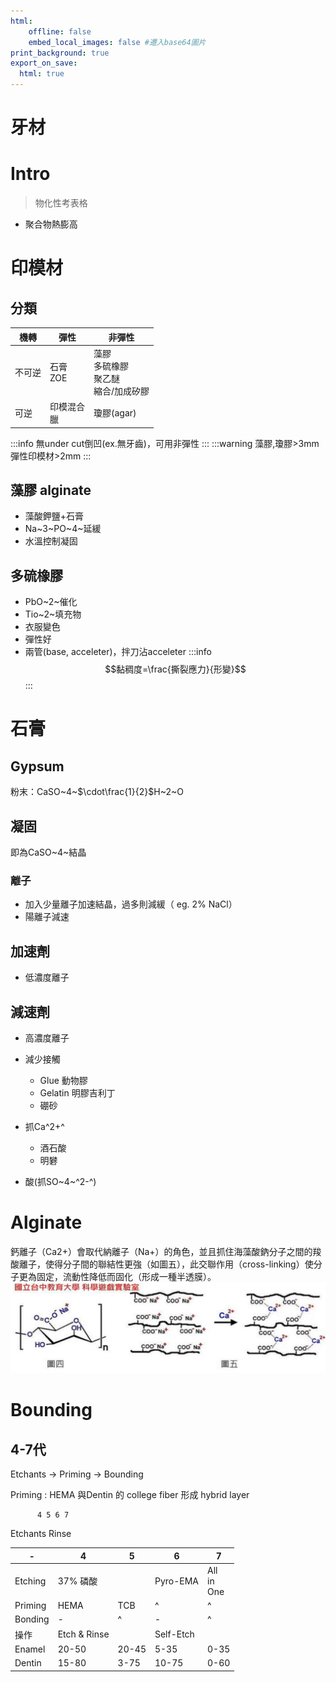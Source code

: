 ```yaml
---
html:
    offline: false
    embed_local_images: false #遷入base64圖片
print_background: true
export_on_save:
  html: true
---
```

# 牙材
# Intro
>物化性考表格
- 聚合物熱膨高
# 印模材
## 分類
| 機轉   | 彈性           | 非彈性 |
| ------ | -------------- | ------ |
| 不可逆 | 石膏<br>ZOE |  藻膠<br>多硫橡膠<br>聚乙醚<br>縮合/加成矽膠      |
| 可逆       | 印模混合<br>臘               |  瓊膠(agar)      |

:::info
無under cut倒凹(ex.無牙齒)，可用非彈性
::: 
:::warning
藻膠,瓊膠>3mm
彈性印模材>2mm
:::
## 藻膠 alginate

- 藻酸鉀鹽+石膏
- Na~3~PO~4~延緩
- 水溫控制凝固
## 多硫橡膠
- PbO~2~催化
- Tio~2~填充物
- 衣服變色
- 彈性好
- 兩管(base, acceleter)，拌刀沾acceleter
:::info
$$黏稠度=\frac{撕裂應力}{形變}$$
:::

# 石膏
## Gypsum
粉末：CaSO~4~$\cdot\frac{1}{2}$H~2~O

## 凝固
即為CaSO~4~結晶
### 離子
- 加入少量離子加速結晶，過多則減緩（ eg. 2% NaCl）
- 陽離子減速


## 加速劑
- 低濃度離子

## 減速劑
- 高濃度離子
- 減少接觸
  - Glue 動物膠
  - Gelatin 明膠吉利丁
  - 硼砂

- 抓Ca^2+^
  - 酒石酸
  - 明礬
- 酸(抓SO~4~^2-^)



# Alginate
鈣離子（Ca2+）會取代納離子（Na+）的角色，並且抓住海藻酸鈉分子之間的羧酸離子，使得分子間的聯結性更強（如圖五），此交聯作用（cross-linking）使分子更為固定，流動性降低而固化（形成一種半透膜）。
![](paste_src/2022-11-06-15-02-06.png)


# Bounding 
## 4-7代
Etchants -> Priming -> Bounding

Priming
: HEMA 與Dentin 的  college fiber 形成 hybrid layer


          4 5 6 7
Etchants 
Rinse 


| -        | 4            | 5     | 6         | 7                |
| -------- | ------------ | ----- | --------- | ---------------- |
| Etching  | 37% 磷酸     |      | Pyro-EMA  | All<br>in<br>One |
| Priming  | HEMA         | TCB   | ^         | ^                |
| Bonding | -            | ^     | -         | ^                |
| 操作     | Etch & Rinse |      | Self-Etch |                 |
| Enamel   | 20-50        | 20-45 | 5-35      | 0-35             |
| Dentin   | 15-80        | 3-75 | 10-75     | 0-60             |

